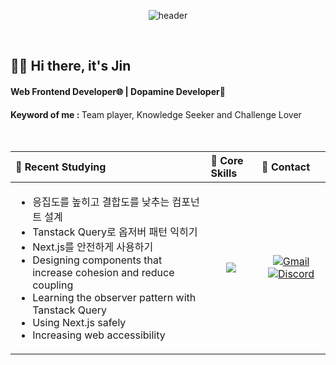 <div align = "center">
  
![header](https://capsule-render.vercel.app/api?type=Venom&color=f0f8ff&text=Experiment%20PlayGround%20&fontSize=50&fontColor=b0ceff&animation=fadeIn&fontAlignY=55)


<br/>

<section align="left" aria-labelledby="self-introduce title">
<h2> 👨‍💻 Hi there, it's Jin </h2>
  <h4> Web Frontend Developer🌐 | Dopamine Developer🤩 </h4>
  <div>
    <strong>Keyword of me : </strong>
    Team player, Knowledge Seeker and Challenge Lover
  </div>
</section>



<br/>
<br/>

<main aria-labelledby="self-introduce details">
  <section aria-labelledby="table">
  <table>
    <thead>
     <tr>
      <th align="left"><strong>📖 Recent Studying </strong></th> 
      <th align="left"><strong>🚀 Core Skills</strong></th>
      <th align="left"><strong>🤗 Contact</strong></th>
     </tr>
    </thead>  
  <tbody>
    <tr>
    <td align="left">
      <ul>
        <li> 응집도를 높히고 결합도를 낮추는 컴포넌트 설계</li>
        <li> Tanstack Query로 옵저버 패턴 익히기</li>
        <li> Next.js를 안전하게 사용하기</li>
        <li> Designing components that increase cohesion and reduce coupling </li>
        <li> Learning the observer pattern with Tanstack Query </li>
        <li> Using Next.js safely </li>
        <li> Increasing web accessibility</li>
      </ul>
    </td>
    <td align="center">
      <img src="https://skillicons.dev/icons?i=js,ts,react,nextjs,tailwindcss,sass,redux,vite,postman,pnpm,git,figma&perline=6" />
    </td>
    <td align="center">
      <a href="mailto:hyunjinb394@gmail.com">
        <img src="https://skillicons.dev/icons?i=gmail" alt="Gmail">
      </a>
      <a href="https://discord.com">
        <img src="https://skillicons.dev/icons?i=discord" alt="Discord">
      </a>
    </td>
    </tr>
  </tbody>
</table>
</section>

</main>
<br/>
<br/>
</div>


